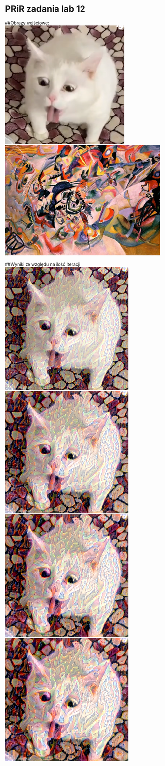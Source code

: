 # PRiR zadania lab 12
##Obrazy wejściowe:<br>
![](cat.png)
![](artwork.jpg)<br><br>
##Wyniki ze względu na ilość iteracji <br>
![](100(1).png)
![](700(1).png)
![](1500(1).png)
![](4000(1).png)
